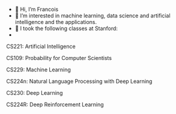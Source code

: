 - 👋 Hi, I’m Francois 
- 👀 I’m interested in machine learning, data science and artificial intelligence and the applications.
- 🌱 I took the following classes at Stanford:
- 
CS221: Artificial Intelligence

CS109: Probability for Computer Scientists 

CS229: Machine Learning 

CS224n: Natural Language Processing with Deep Learning 

CS230: Deep Learning

CS224R: Deep Reinforcement Learning


<!---
chesnay/chesnay is a ✨ special ✨ repository because its `README.md` (this file) appears on your GitHub profile.
You can click the Preview link to take a look at your changes.
--->
